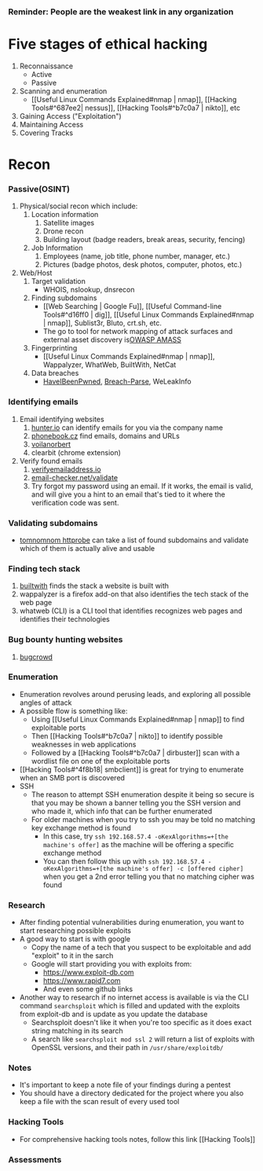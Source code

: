 ### Reminder: People are the weakest link in any organization
# Five stages of ethical hacking
1. Reconnaissance
	- Active
	- Passive
2. Scanning and enumeration
	- [[Useful Linux Commands Explained#nmap | nmap]], [[Hacking Tools#^687ee2|  nessus]], [[Hacking Tools#^b7c0a7 | nikto]], etc
3. Gaining Access ("Exploitation")
4. Maintaining Access
5. Covering Tracks

# Recon  

### Passive(OSINT)
1. Physical/social recon which include:
	1. Location information
		1. Satellite images
		2. Drone recon
		3. Building layout (badge readers, break areas, security, fencing)
	2. Job Information
		1. Employees (name, job title, phone number, manager, etc.)
		2. Pictures (badge photos, desk photos, computer, photos, etc.)
2. Web/Host
	1. Target validation
		- WHOIS, nslookup, dnsrecon
	2. Finding subdomains
		- [[Web Searching | Google Fu]], [[Useful Command-line Tools#^d16ff0 | dig]], [[Useful Linux Commands Explained#nmap | nmap]], Sublist3r, Bluto, crt.sh, etc.
		- The go to tool for network mapping of attack surfaces and external asset discovery is[OWASP AMASS](https://github.com/owasp-amass/amass)
	3. Fingerprinting
		- [[Useful Linux Commands Explained#nmap | nmap]], Wappalyzer, WhatWeb, BuiltWith, NetCat
	4. Data breaches
		- [HaveIBeenPwned](https://haveibeenpwned.com), [Breach-Parse](https://github.com/hmaverickadams/breach-parse), WeLeakInfo


### Identifying emails
1. Email identifying websites
	1. [hunter.io](https://hunter.io) can identify emails for you via the company name
	2. [phonebook.cz](https://phonebook.cz) find emails, domains and URLs
	3. [voilanorbert](https://www.voilanorbert.com)
	4. clearbit (chrome extension)
2. Verify found emails
	1. [verifyemailaddress.io](https://tools.emailhippo.com)
	2. [email-checker.net/validate](https://email-checker.net/validate)
	3. Try forgot my password using an email. If it works, the email is valid, and will give you a hint to an email that's tied to it where the verification code was sent.

### Validating subdomains
- [tomnomnom httprobe](https://github.com/tomnomnom/httprobe) can take a list of found subdomains and validate which of them is actually alive and usable

### Finding tech stack
1. [builtwith](https://builtwith.com/) finds the stack a website is built with
2. wappalyzer is a firefox add-on that also identifies the tech stack of the web page
3. whatweb (CLI) is a CLI tool that identifies recognizes web pages and identifies their technologies

### Bug bounty hunting websites
1. [bugcrowd](https://www.bugcrowd.com/customer/)

### Enumeration
- Enumeration revolves around perusing leads, and exploring all possible angles of attack
- A possible flow is something like: 
	- Using [[Useful Linux Commands Explained#nmap | nmap]] to find exploitable ports 
	- Then [[Hacking Tools#^b7c0a7 | nikto]] to identify possible weaknesses in web applications 
	- Followed by a [[Hacking Tools#^b7c0a7 | dirbuster]] scan with a wordlist file on one of the exploitable ports
- [[Hacking Tools#^4f8b18| smbclient]] is great for trying to enumerate when an SMB port is discovered
- SSH
	- The reason to attempt SSH enumeration despite it being so secure is that you may be shown a banner telling you the SSH version and who made it, which info that can be further enumerated
	- For older machines when you try to ssh you may be told no matching key exchange method is found
		- In this case, try `ssh 192.168.57.4 -oKexAlgorithms=+[the machine's offer]` as the machine will be offering a specific exchange method
		- You can then follow this up with `ssh 192.168.57.4 -oKexAlgorithms=+[the machine's offer] -c [offered cipher]` when you get a 2nd error telling you that no matching cipher was found

### Research
- After finding potential vulnerabilities during enumeration, you want to start researching possible exploits
- A good way to start is with google
	- Copy the name of a tech that you suspect to be exploitable and add "exploit" to it in the sarch
	- Google will start providing you with exploits from:
		- https://www.exploit-db.com
		- https://www.rapid7.com
		- And even some github links
- Another way to research if no internet access is available is via the CLI command `searchsploit` which is filled and updated with the exploits from exploit-db and is update as you update the database
	- Searchsploit doesn't like it when you're too specific  as it does exact string matching in its search
	- A search like `searchsploit mod ssl 2` will return a list of exploits with OpenSSL versions, and their path in `/usr/share/exploitdb/`

### Notes
- It's important to keep a note file of your findings during a pentest
- You should have a directory dedicated for the project where you also keep a file with the scan result of every used tool

### Hacking Tools
- For comprehensive hacking tools notes, follow this link [[Hacking Tools]]

### Assessments

